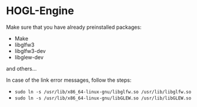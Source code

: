 # HOGL-Engine

Make sure that you have already preinstalled packages:
- Make
- libglfw3
- libglfw3-dev
- libglew-dev

and others...

In case of the link error messages, follow the steps:
- ```sudo ln -s /usr/lib/x86_64-linux-gnu/libglfw.so /usr/lib/libglfw.so```
- ```sudo ln -s /usr/lib/x86_64-linux-gnu/libGLEW.so /usr/lib/libGLEW.so```
